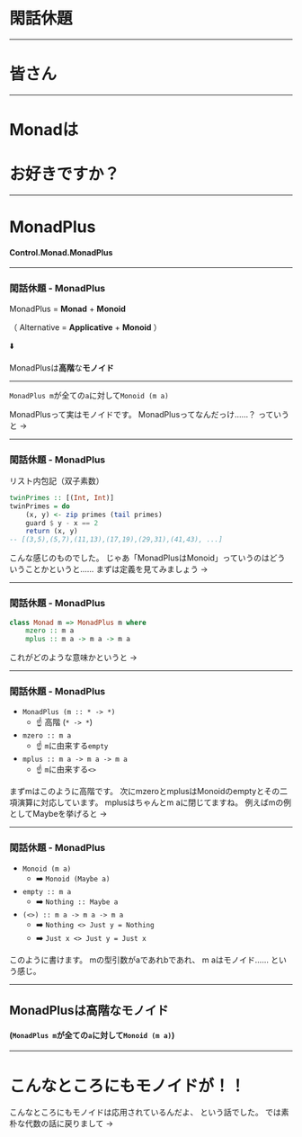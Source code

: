 # 閑話休題

- - - - -

# 皆さん

- - - - -

# Monadは
# お好きですか？

- - - - -

# MonadPlus
#### Control.Monad.MonadPlus

- - - - -

### 閑話休題 - MonadPlus

MonadPlus = **Monad** + **Monoid**

（ Alternative = **Applicative** + **Monoid** ）

:arrow_down:

MonadPlusは**高階**な**モノイド**

- - -

`MonadPlus m`が全ての`a`に対して`Monoid (m a)`

<aside class="notes">
MonadPlusって実はモノイドです。  
MonadPlusってなんだっけ……？ っていうと ->
</aside>

- - - - -

### 閑話休題 - MonadPlus

リスト内包記（双子素数）

```haskell
twinPrimes :: [(Int, Int)]
twinPrimes = do
    (x, y) <- zip primes (tail primes)
    guard $ y - x == 2
    return (x, y)
-- [(3,5),(5,7),(11,13),(17,19),(29,31),(41,43), ...]
```

<aside class="notes">
こんな感じのものでした。  
じゃあ「MonadPlusはMonoid」っていうのはどういうことかというと……
まずは定義を見てみましょう ->
</aside>

- - - - -

### 閑話休題 - MonadPlus

```hs
class Monad m => MonadPlus m where
    mzero :: m a
    mplus :: m a -> m a -> m a
```

<aside class="notes">
これがどのような意味かというと ->
</aside>

- - - - -

### 閑話休題 - MonadPlus

- `MonadPlus (m :: * -> *)`
    - :point_up: 高階 (<code class='no-border'>\* -> \*</code>)
- `mzero :: m a`
    - :point_up: <code class='no-border'>m</code>に由来する<code class='no-border'>empty</code>
- `mplus :: m a -> m a -> m a`
    - :point_up: <code class='no-border'>m</code>に由来する<code class='no-border'><></code>

<aside class="notes">
まずmはこのように高階です。  
次にmzeroとmplusはMonoidのemptyとその二項演算に対応しています。
mplusはちゃんとm aに閉じてますね。  
例えばmの例としてMaybeを挙げると ->
</aside>

- - - - -

### 閑話休題 - MonadPlus

- `Monoid (m a)`
    - :arrow_right: <code class='no-border'>Monoid (Maybe a)</code>
- `empty :: m a`
    - :arrow_right: <code class='no-border'>Nothing :: Maybe a</code>
- `(<>) :: m a -> m a -> m a`
    - :arrow_right: <code class='no-border'>Nothing <> Just y = Nothing</code>
    - :arrow_right: <code class='no-border'>Just x <> Just y = Just x</code>

<aside class="notes">
このように書けます。
mの型引数がaであれbであれ、
m aはモノイド……
という感じ。
</aside>

- - - - -

## MonadPlusは高階なモノイド

#### (`MonadPlus m`が全ての`a`に対して`Monoid (m a)`)

- - - - -

# こんなところにもモノイドが！！

<aside class="notes">
こんなところにもモノイドは応用されているんだよ、
という話でした。
では素朴な代数の話に戻りまして ->
</aside>
